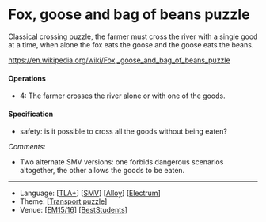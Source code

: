# Fox, goose and bag of beans puzzle

Classical crossing puzzle, the farmer must cross the river with a single good at a time, when alone the fox eats the goose and the goose eats the beans.

<https://en.wikipedia.org/wiki/Fox,_goose_and_bag_of_beans_puzzle>

#### Operations
* 4: The farmer crosses the river alone or with one of the goods.

#### Specification
* safety: is it possible to cross all the goods without being eaten?

_Comments_:
* Two alternate SMV versions: one forbids dangerous scenarios altogether, the other allows the goods to be eaten.

---

* Language: [[TLA+](https://github.com/nmacedo/MSV/wiki/By-Language#tla)] [[SMV](https://github.com/nmacedo/MSV/wiki/By-Language#smv)] [[Alloy](https://github.com/nmacedo/MSV/wiki/By-Language#alloy)] [[Electrum](https://github.com/nmacedo/MSV/wiki/By-Language#electrum)] 
* Theme: [[Transport puzzle](https://github.com/nmacedo/MSV/wiki/By-Theme#transport-puzzles)]
* Venue: [[EM15/16](https://github.com/nmacedo/MSV/wiki/By-Venue#em-1516)] [[BestStudents]()]


